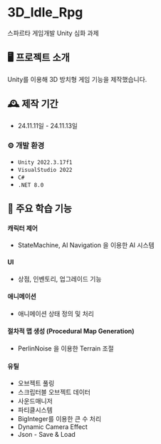 # 3D_Idle_Rpg
스파르타 게임개발 Unity 심화 과제

## 🖥️ 프로젝트 소개
Unity를 이용해 3D 방치형 게임 기능을 제작했습니다.
<br>

## 🕰️ 제작 기간
* 24.11.11일 - 24.11.13일

### ⚙️ 개발 환경
- `Unity 2022.3.17f1`
- `VisualStudio 2022`
- `C#`
- `.NET 8.0`

## 📌 주요 학습 기능
#### 캐릭터 제어
- StateMachine, AI Navigation 을 이용한 AI 시스템
#### UI
- 상점, 인벤토리, 업그레이드 기능
#### 애니메이션
- 애니메이션 상태 정의 및 처리
#### 절차적 맵 생성 (Procedural Map Generation)
- PerlinNoise 을 이용한 Terrain 조절
#### 유틸
- 오브젝트 풀링
- 스크립터블 오브젝트 데이터
- 사운드매니저
- 파티클시스템
- BigInteger를 이용한 큰 수 처리
- Dynamic Camera Effect
- Json - Save & Load
